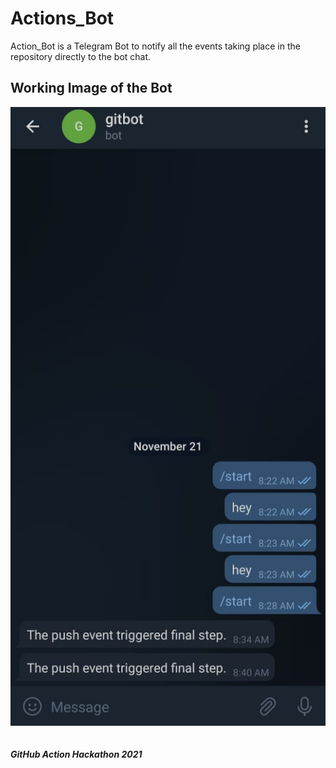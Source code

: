 # Actions_Bot

Action_Bot is a Telegram Bot to notify all the events taking place in the repository directly to the bot chat.

## Working Image of the Bot
![alt text](./images/Telbot.jpg)
<br>
<br>
<br>
***GitHub Action Hackathon 2021***
